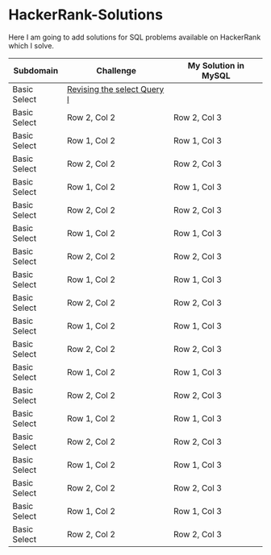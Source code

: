 # HackerRank-Solutions
Here I am going to add solutions for SQL problems available on HackerRank which I solve.

| Subdomain | Challenge | My Solution in MySQL |
|------------------|------------------|------------------|
| Basic Select |[Revising the select Query l](https://www.hackerrank.com/challenges/revising-the-select-query/problem)  |      |
| Basic Select | Row 2, Col 2     | Row 2, Col 3     |
| Basic Select | Row 1, Col 2     | Row 1, Col 3     |
| Basic Select | Row 2, Col 2     | Row 2, Col 3     |
| Basic Select | Row 1, Col 2     | Row 1, Col 3     |
| Basic Select | Row 2, Col 2     | Row 2, Col 3     |
| Basic Select | Row 1, Col 2     | Row 1, Col 3     |
| Basic Select | Row 2, Col 2     | Row 2, Col 3     |
| Basic Select | Row 1, Col 2     | Row 1, Col 3     |
| Basic Select | Row 2, Col 2     | Row 2, Col 3     |
| Basic Select | Row 1, Col 2     | Row 1, Col 3     |
| Basic Select | Row 2, Col 2     | Row 2, Col 3     |
| Basic Select | Row 1, Col 2     | Row 1, Col 3     |
| Basic Select | Row 2, Col 2     | Row 2, Col 3     |
| Basic Select | Row 1, Col 2     | Row 1, Col 3     |
| Basic Select | Row 2, Col 2     | Row 2, Col 3     |
| Basic Select | Row 1, Col 2     | Row 1, Col 3     |
| Basic Select | Row 2, Col 2     | Row 2, Col 3     |
| Basic Select | Row 1, Col 2     | Row 1, Col 3     |
| Basic Select | Row 2, Col 2     | Row 2, Col 3     |
